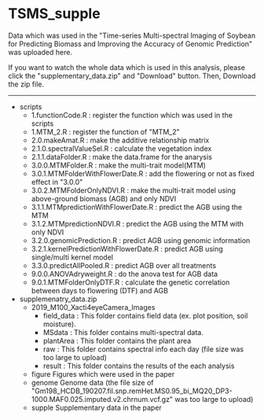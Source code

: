 # TSMS_supple
Data which was used in the "Time-series Multi-spectral Imaging of Soybean for Predicting Biomass and Improving the Accuracy of Genomic Prediction" was uploaded here.

If you want to watch the whole data which is used in this analysis, please click the "supplementary_data.zip" and "Download" button. Then, Download the zip file. 

---

* scripts
    * 1.functionCode.R : register the function which was used in the scripts
    * 1.MTM_2.R : register the function of "MTM_2"
    * 2.0.makeAmat.R : make the additive relationship matrix
    * 2.1.0.spectralValueSel.R : calculate the vegetation index
    * 2.1.1.dataFolder.R : make the data.frame for the anarysis
    * 3.0.0.MTMFolder.R : make the multi-trait model(MTM)
    * 3.0.1.MTMFolderWithFlowerDate.R : add the flowering or not as fixed effect in "3.0.0"
    * 3.0.2.MTMFolderOnlyNDVI.R : make the multi-trait model using above-ground biomass (AGB) and only NDVI
    * 3.1.1.MTMpredictionWithFlowerDate.R : predict the AGB using the MTM
    * 3.1.2.MTMpredictionNDVI.R : predict the AGB using the MTM with only NDVI
    * 3.2.0.genomicPrediction.R : predict AGB using genomic information
    * 3.2.1.kernelPredictionWithFlowerDate.R : predict AGB using single/multi kernel model
    * 3.3.0.predictAllPooled.R : predict AGB over all treatments
    * 9.0.0.ANOVAdryweight.R : do the anova test for AGB data
    * 9.0.1.MTMFolderOnlyDTF.R : calculate the genetic correlation between days to flowering (DTF) and AGB
* supplemenatry_data.zip
    * 2019_M100_Xacti4eyeCamera_Images
        * field_data : This folder contains field data (ex. plot position, soil moisture).
        * MSdata : This folder contains multi-spectral data.
        * plantArea : This folder contains the plant area
        * raw : This folder contains spectral info each day (file size was too large to upload)
        * result : This folder contains the results of the each analysis
    * figure
    Figures which were used in the paper
    * genome
    Genome data (the file size of "Gm198_HCDB_190207.fil.snp.remHet.MS0.95_bi_MQ20_DP3-1000.MAF0.025.imputed.v2.chrnum.vcf.gz" was too large to upload)
    * supple
    Supplementary data in the paper


